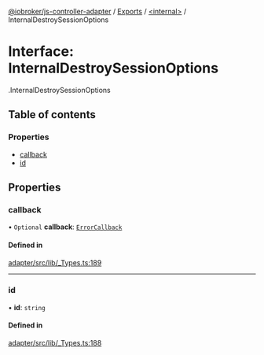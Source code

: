 [@iobroker/js-controller-adapter](../README.md) / [Exports](../modules.md) / [<internal\>](../modules/internal_.md) / InternalDestroySessionOptions

# Interface: InternalDestroySessionOptions

[<internal>](../modules/internal_.md).InternalDestroySessionOptions

## Table of contents

### Properties

- [callback](internal_.InternalDestroySessionOptions.md#callback)
- [id](internal_.InternalDestroySessionOptions.md#id)

## Properties

### callback

• `Optional` **callback**: [`ErrorCallback`](../modules/internal_.md#errorcallback)

#### Defined in

[adapter/src/lib/_Types.ts:189](https://github.com/ioBroker/ioBroker.js-controller/blob/58a732de/packages/adapter/src/lib/_Types.ts#L189)

___

### id

• **id**: `string`

#### Defined in

[adapter/src/lib/_Types.ts:188](https://github.com/ioBroker/ioBroker.js-controller/blob/58a732de/packages/adapter/src/lib/_Types.ts#L188)
